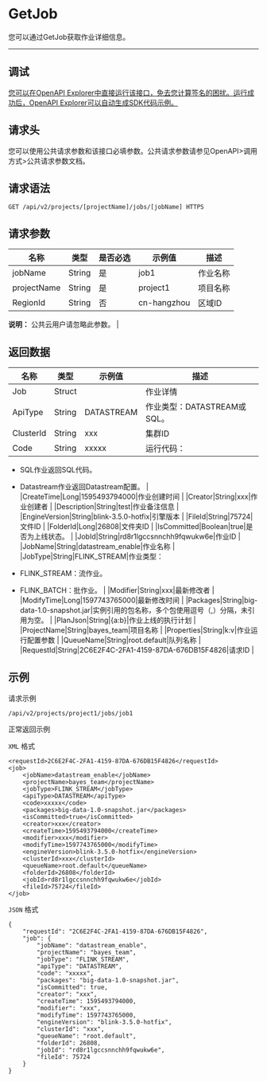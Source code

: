 # GetJob

您可以通过GetJob获取作业详细信息。

********

## 调试

[您可以在OpenAPI Explorer中直接运行该接口，免去您计算签名的困扰。运行成功后，OpenAPI Explorer可以自动生成SDK代码示例。](https://api.aliyun.com/#product=foas&api=GetJob&type=ROA&version=2018-11-11)

## 请求头

您可以使用公共请求参数和该接口必填参数。公共请求参数请参见OpenAPI\>调用方式\>公共请求参数文档。

## 请求语法

```
GET /api/v2/projects/[projectName]/jobs/[jobName] HTTPS
```

## 请求参数

|名称|类型|是否必选|示例值|描述|
|--|--|----|---|--|
|jobName|String|是|job1|作业名称 |
|projectName|String|是|project1|项目名称 |
|RegionId|String|否|cn-hangzhou|区域ID

 **说明：** 公共云用户请忽略此参数。 |

## 返回数据

|名称|类型|示例值|描述|
|--|--|---|--|
|Job|Struct| |作业详情 |
|ApiType|String|DATASTREAM|作业类型：DATASTREAM或SQL。 |
|ClusterId|String|xxx|集群ID |
|Code|String|xxxxx|运行代码：

 -   SQL作业返回SQL代码。
-   Datastream作业返回Datastream配置。 |
|CreateTime|Long|1595493794000|作业创建时间 |
|Creator|String|xxx|作业创建者 |
|Description|String|test|作业备注信息 |
|EngineVersion|String|blink-3.5.0-hotfix|引擎版本 |
|FileId|String|75724|文件ID |
|FolderId|Long|26808|文件夹ID |
|IsCommitted|Boolean|true|是否为上线状态。 |
|JobId|String|rd8r1lgccsnnchh9fqwukw6e|作业ID |
|JobName|String|datastream\_enable|作业名称 |
|JobType|String|FLINK\_STREAM|作业类型：

 -   FLINK\_STREAM：流作业。
-   FLINK\_BATCH：批作业。 |
|Modifier|String|xxx|最新修改者 |
|ModifyTime|Long|1597743765000|最新修改时间 |
|Packages|String|big-data-1.0-snapshot.jar|实例引用的包名称，多个包使用逗号（,）分隔，未引用为空。 |
|PlanJson|String|\{a:b\}|作业上线的执行计划 |
|ProjectName|String|bayes\_team|项目名称 |
|Properties|String|k:v|作业运行配置参数 |
|QueueName|String|root.default|队列名称 |
|RequestId|String|2C6E2F4C-2FA1-4159-87DA-676DB15F4826|请求ID |

## 示例

请求示例

```
/api/v2/projects/project1/jobs/job1
```

正常返回示例

`XML` 格式

```
<requestId>2C6E2F4C-2FA1-4159-87DA-676DB15F4826</requestId>
<job>
    <jobName>datastream_enable</jobName>
    <projectName>bayes_team</projectName>
    <jobType>FLINK_STREAM</jobType>
    <apiType>DATASTREAM</apiType>
    <code>xxxxx</code>
    <packages>big-data-1.0-snapshot.jar</packages>
    <isCommitted>true</isCommitted>
    <creator>xxx</creator>
    <createTime>1595493794000</createTime>
    <modifier>xxx</modifier>
    <modifyTime>1597743765000</modifyTime>
    <engineVersion>blink-3.5.0-hotfix</engineVersion>
    <clusterId>xxx</clusterId>
    <queueName>root.default</queueName>
    <folderId>26808</folderId>
    <jobId>rd8r1lgccsnnchh9fqwukw6e</jobId>
    <fileId>75724</fileId>
</job>
```

`JSON` 格式

```
{
    "requestId": "2C6E2F4C-2FA1-4159-87DA-676DB15F4826",
    "job": {
        "jobName": "datastream_enable",
        "projectName": "bayes_team",
        "jobType": "FLINK_STREAM",
        "apiType": "DATASTREAM",
        "code": "xxxxx",
        "packages": "big-data-1.0-snapshot.jar",
        "isCommitted": true,
        "creator": "xxx",
        "createTime": 1595493794000,
        "modifier": "xxx",
        "modifyTime": 1597743765000,
        "engineVersion": "blink-3.5.0-hotfix",
        "clusterId": "xxx",
        "queueName": "root.default",
        "folderId": 26808,
        "jobId": "rd8r1lgccsnnchh9fqwukw6e",
        "fileId": 75724
    }
}
```

